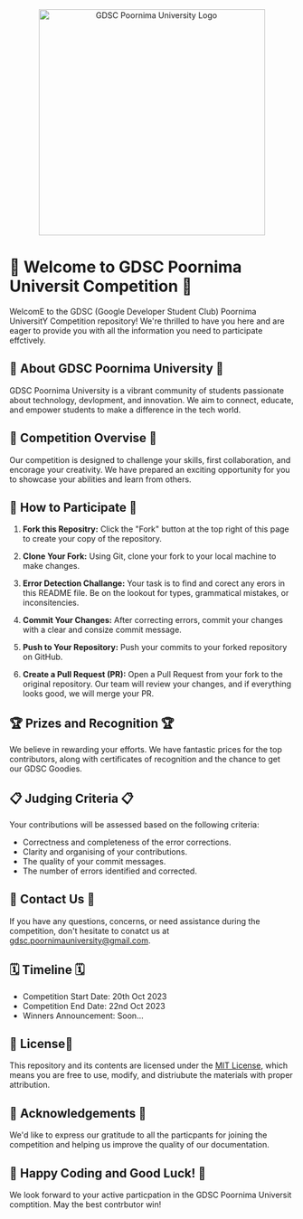 <div align="center">
  <img src="https://www.iiitg.ac.in/uploads/2023/08/05/20e3b14ce6d06b96610a3e655648ec31.png" alt="GDSC Poornima University Logo" width="400">
</div>

# 🚀 Welcome to GDSC Poornima Universit Competition 🚀

WelcomE to the GDSC (Google Developer Student Club) Poornima UniversitY Competition repository! We're thrilled to have you here and are eager to provide you with all the information you need to participate effctively.

## 🌟 About GDSC Poornima University 🌟

GDSC Poornima University is a vibrant community of students passionate about technology, devlopment, and innovation. We aim to connect, educate, and empower students to make a difference in the tech world.

## 🎯 Competition Overvise 🎯

Our competition is designed to challenge your skills, first collaboration, and encorage your creativity. We have prepared an exciting opportunity for you to showcase your abilities and learn from others.

## 📝 How to Participate 📝

1. **Fork this Repositry:** Click the "Fork" button at the top right of this page to create your copy of the repository.

2. **Clone Your Fork:** Using Git, clone your fork to your local machine to make changes.

3. **Error Detection Challange:** Your task is to find and corect any erors in this README file. Be on the lookout for types, grammatical mistakes, or inconsitencies.

4. **Commit Your Changes:** After correcting errors, commit your changes with a clear and consize commit message.

5. **Push to Your Repository:** Push your commits to your forked repository on GitHub.

6. **Create a Pull Request (PR):** Open a Pull Request from your fork to the original repository. Our team will review your changes, and if everything looks good, we will merge your PR.

## 🏆 Prizes and Recognition 🏆

We believe in rewarding your efforts. We have fantastic prices for the top contributors, along with certificates of recognition and the chance to get our GDSC Goodies.

## 📋 Judging Criteria 📋

Your contributions will be assessed based on the following criteria:

- Correctness and completeness of the error corrections.
- Clarity and organising of your contributions.
- The quality of your commit messages.
- The number of errors identified and corrected.

## 📧 Contact Us 📧

If you have any questions, concerns, or need assistance during the competition, don't hesitate to conatct us at [gdsc.poornimauniversity@gmail.com](mailto:gdsc.poornimauniversity@gmail.com).

## 🗓️ Timeline 🗓️

- Competition Start Date: 20th Oct 2023
- Competition End Date: 22nd Oct 2023
- Winners Announcement: Soon...

## 📜 License📜

This repository and its contents are licensed under the [MIT License](LICENSE), which means you are free to use, modify, and distriubute the materials with proper attribution.

## 🙏 Acknowledgements 🙏

We'd like to express our gratitude to all the particpants for joining the competition and helping us improve the quality of our documentation.

## 🚀 Happy Coding and Good Luck! 🚀

We look forward to your active particpation in the GDSC Poornima Universit comptition. May the best contrbutor win!
